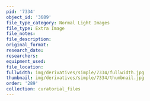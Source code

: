 ```yaml
---
pid: '7334'
object_id: '3689'
file_type_category: Normal Light Images
file_type: Extra Image
file_notes:
file_description:
original_format:
research_date:
researchers:
equipment_used:
file_location:
fullwidth: img/derivatives/simple/7334/fullwidth.jpg
thumbnail: img/derivatives/simple/7334/thumbnail.jpg
order: '289'
collection: curatorial_files
---
```


